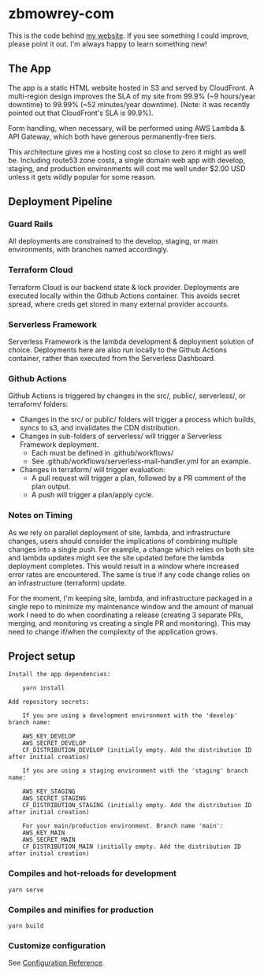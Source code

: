 # zbmowrey-com

This is the code behind [my website](https://zbmowrey.com). If you see something I could improve, please point it out. I'm always happy to learn something new!

## The App

The app is a static HTML website hosted in S3 and served by CloudFront. A multi-region design improves the SLA of my site from 99.9% (~9 hours/year downtime) to 99.99% (~52 minutes/year downtime). (Note: it was recently pointed out that CloudFront's SLA is 99.9%).

Form handling, when necessary, will be performed using AWS Lambda & API Gateway, which both have generous permanently-free tiers.

This architecture gives me a hosting cost so close to zero it might as well be. Including route53 zone costs, a single domain web app with develop, staging, and production environments will cost me well under $2.00 USD unless it gets wildly popular for some reason. 

## Deployment Pipeline

### Guard Rails

All deployments are constrained to the develop, staging, or main environments, with branches named accordingly.

### Terraform Cloud

Terraform Cloud is our backend state & lock provider. Deployments are executed locally within the Github Actions container. 
This avoids secret spread, where creds get stored in many external provider accounts. 

### Serverless Framework

Serverless Framework is the lambda development & deployment solution of choice. Deployments here are also
run locally to the Github Actions container, rather than executed from the Serverless Dashboard. 

### Github Actions

Github Actions is triggered by changes in the src/, public/, serverless/, or terraform/ folders:
* Changes in the src/ or public/ folders will trigger a process which builds, syncs to s3, and invalidates the CDN distribution.
* Changes in sub-folders of serverless/ will trigger a Serverless Framework deployment.
  * Each must be defined in .github/workflows/
  * See .github/workflows/serverless-mail-handler.yml for an example.
* Changes in terraform/ will trigger evaluation:
  * A pull request will trigger a plan, followed by a PR comment of the plan output. 
  * A push will trigger a plan/apply cycle. 
 
### Notes on Timing

As we rely on parallel deployment of site, lambda, and infrastructure changes, users should consider the implications of combining multiple changes
into a single push. For example, a change which relies on both site and lambda updates might see the site updated before the lambda deployment completes. This
would result in a window where increased error rates are encountered. The same is true if any code change relies on an infrastructure (terraform) update.

For the moment, I'm keeping site, lambda, and infrastructure packaged in a single repo to minimize my maintenance window and the amount of manual work I need to do when coordinating a release (creating 3 separate PRs, merging, and monitoring vs creating a single PR and monitoring). This may need to change if/when the complexity of the application grows. 

## Project setup
```
Install the app dependencies: 

    yarn install

Add repository secrets:

    If you are using a development environment with the 'develop' branch name:

    AWS_KEY_DEVELOP
    AWS_SECRET_DEVELOP
    CF_DISTRIBUTION_DEVELOP (initially empty. Add the distribution ID after initial creation)

    If you are using a staging environment with the 'staging' branch name:

    AWS_KEY_STAGING
    AWS_SECRET_STAGING
    CF_DISTRIBUTION_STAGING (initially empty. Add the distribution ID after initial creation)

    For your main/production environment. Branch name 'main': 
    AWS_KEY_MAIN
    AWS_SECRET_MAIN
    CF_DISTRIBUTION_MAIN (initially empty. Add the distribution ID after initial creation)

```

### Compiles and hot-reloads for development
```
yarn serve
```

### Compiles and minifies for production
```
yarn build
```

### Customize configuration
See [Configuration Reference](https://cli.vuejs.org/config/).
